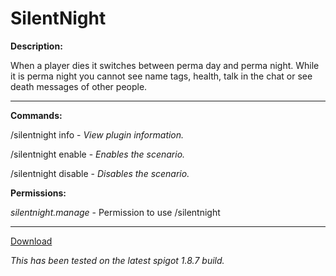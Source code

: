 # SilentNight

**Description:**

When a player dies it switches between perma day and perma night. While it is perma night you cannot see name tags, health, talk in the chat or see death messages of other people.

___

**Commands:**

/silentnight info - *View plugin information.*

/silentnight enable - *Enables the scenario.*

/silentnight disable - *Disables the scenario.*

**Permissions:**

*silentnight.manage* - Permission to use /silentnight

___

[Download](https://github.com/LeonTG77/SilentNight/releases)

*This has been tested on the latest spigot 1.8.7 build.*
